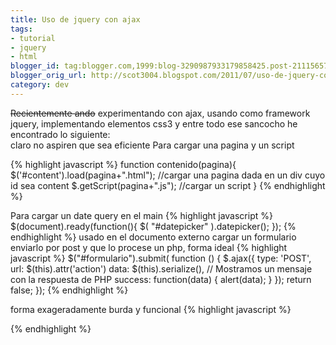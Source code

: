```yaml
---
title: Uso de jquery con ajax
tags:
- tutorial
- jquery
- html
blogger_id: tag:blogger.com,1999:blog-3290987933179858425.post-2111565777799621636
blogger_orig_url: http://scot3004.blogspot.com/2011/07/uso-de-jquery-con-ajax.html
category: dev
---
```


~~Recientemente ando~~ experimentando con ajax, usando como framework jquery, implementando elementos css3 y entre todo ese sancocho he encontrado lo siguiente:<br />
claro no aspiren que sea eficiente
Para cargar una pagina y un script

{% highlight javascript %}
function contenido(pagina){
  $('#content').load(pagina+".html");
  //cargar una pagina dada en un div cuyo id sea content
  $.getScript(pagina+".js"); //cargar un script
}
{% endhighlight %}

Para cargar un date query en el main
{% highlight javascript %}
$(document).ready(function(){
  $( "#datepicker" ).datepicker();
});
{% endhighlight %}
usado en el documento externo
cargar un formulario enviarlo por post y que lo procese un php, forma ideal
{% highlight javascript %}
$("#formulario").submit( function () {
  $.ajax({
    type: 'POST',
    url: $(this).attr('action')
    data: $(this).serialize(),
    // Mostramos un mensaje con la respuesta de PHP
    success: function(data) {
      alert(data);
    }
  });
  return false;
});
{% endhighlight %}

forma exageradamente burda y funcional
{% highlight javascript %}
 <form action="recibidos.php" autocomplete="on" id="formulario"
    method="POST" name="formulario" onsubmit="
    $.ajax({
      type: "POST",
      url: "recibidos.php",
      data: $(this).serialize(),
      // Mostramos un mensaje con la respuesta de PHP
      success: function(data) {
        alert(data);
      }
    });
    return false;"
    </form>
{% endhighlight %}
